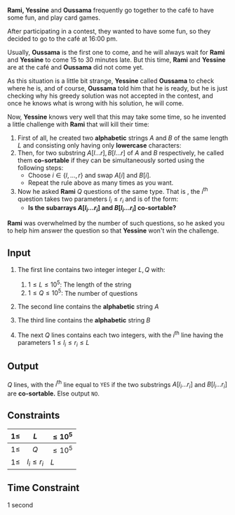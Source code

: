 **Rami, Yessine** and **Oussama** frequently go together to the café to have some fun, and play card games.

After participating in a contest, they wanted to have some fun, so they decided to go to the café at $\text{16:00 pm}.$

Usually, **Oussama** is the first one to come, and he will always wait for **Rami** and **Yessine** to come $15$ to $30$ minutes late. But this time, **Rami** and **Yessine** are at the café and **Oussama** did not come yet.

As this situation is a little bit strange, **Yessine** called **Oussama** to check where he is, and of course, **Oussama** told him that he is ready, but he is just checking why his greedy solution was not accepted in the contest, and once he knows what is wrong with his solution, he will come.

Now, **Yessine** knows very well that this may take some time, so he invented a little challenge with **Rami** that will kill their time:

1. First of all, he created two **alphabetic** strings $A$ and $B$ of the same length $L$ and consisting only having only **lowercase** characters:
2. Then, for two substring $A[l\dots r],B[l\dots r]$ of $A$ and $B$ respectively, he called them **co-sortable** if they can be simultaneously sorted using the following steps:
   - Choose $i\in\{l,\dots ,r\}$ and swap $A[i]$ and $B[i].$
   - Repeat the rule above as many times as you want.
3. Now he asked **Rami** $Q$ questions of the same type. That is , the $i^\text{th}$ question takes two parameters $l_i \leq r_i$ and is of the form:
   * **Is the subarrays $A[l_i\dots r_i]$ and $B[l_i\dots r_i]$  co-sortable?**

**Rami** was overwhelmed by the number of such questions, so he asked you to help him answer the question so that **Yessine** won't win the challenge.

## Input

1. The first line contains two integer integer $L,Q$ with: 
   1. $1\leq L\leq 10^5:$ The length of the string
   2. $1\leq Q \leq 10^5:$ The number of questions 

2. The second line contains the **alphabetic** string $A$
3. The third line contains the **alphabetic** string $B$
4. The next $Q$ lines contains each two integers, with the $i^\text{th}$ line having the parameters  $1\leq l_i\leq r_i \leq L$ 

## Output

$Q$ lines, with the $i^\text{th}$ line equal to $\texttt{YES}$ if the two substrings $A[l_i\dots r_i]$ and $B[l_i\dots r_i]$ are **co-sortable.** Else output $\texttt{NO}.$

## Constraints

| $1\leq$ |      $L$      | $\leq 10^5$ |
| ------: | :-----------: | ----------- |
| $1\leq$ |      $Q$      | $\leq 10^5$ |
| $1\leq$ | $l_i\leq r_i$ | $L$         |

## Time Constraint

$1$ second